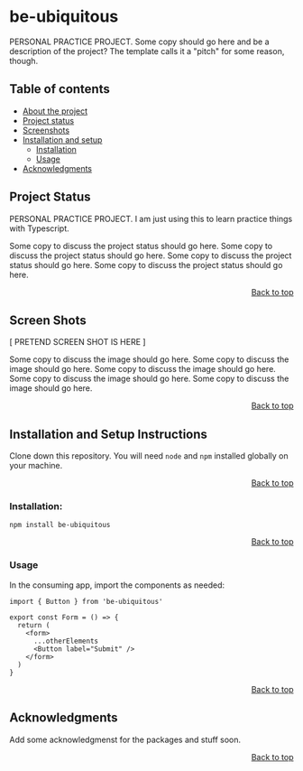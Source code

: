 <a name="top">

# be-ubiquitous

PERSONAL PRACTICE PROJECT. Some copy should go here and be a description of the project? The template calls it a "pitch" for some reason, though.

## Table of contents

<ul>
  <li><a href="#be-ubiquitous">About the project</a></li>
  <li><a href="#project-status">Project status</a></li>
  <li><a href="#screen-shots">Screenshots</a></li>
  <li>
    <a href="#installation-and-setup-instructions">Installation and setup</a>
    <ul>
      <li>
        <a href="#installation">Installation</a>
      </li>
      <li>
        <a href="#usage">Usage</a>
      </li>
    </ul>
  </li>
  <li><a href="#acknowledgments">Acknowledgments</a></li>
</ul>

## Project Status

PERSONAL PRACTICE PROJECT. I am just using this to learn practice things with Typescript.

Some copy to discuss the project status should go here. Some copy to discuss the project status should go here. Some copy to discuss the project status should go here. Some copy to discuss the project status should go here.

<p align="right"><a href="#top">Back to top</a></p>

## Screen Shots

[ PRETEND SCREEN SHOT IS HERE ]

Some copy to discuss the image should go here. Some copy to discuss the image should go here. Some copy to discuss the image should go here. Some copy to discuss the image should go here. Some copy to discuss the image should go here.

<p align="right"><a href="#top">Back to top</a></p>

## Installation and Setup Instructions

Clone down this repository. You will need `node` and `npm` installed globally on your machine.

<p align="right"><a href="#top">Back to top</a></p>

### Installation:

```
npm install be-ubiquitous
```

<p align="right"><a href="#top">Back to top</a></p>

### Usage

In the consuming app, import the components as needed:

```
import { Button } from 'be-ubiquitous'

export const Form = () => {
  return (
    <form>
      ...otherElements
      <Button label="Submit" />
    </form>
  )
}
```

<p align="right"><a href="#top">Back to top</a></p>

## Acknowledgments

Add some acknowledgmenst for the packages and stuff soon.

<p align="right"><a href="#top">Back to top</a></p>
